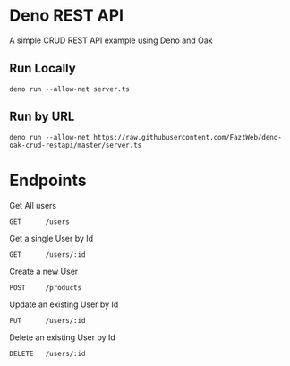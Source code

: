 # Deno REST API
A simple CRUD REST API example using Deno and Oak

## Run Locally
```
deno run --allow-net server.ts
```

## Run by URL
```
deno run --allow-net https://raw.githubusercontent.com/FaztWeb/deno-oak-crud-restapi/master/server.ts
```

# Endpoints

Get All users
```
GET      /users
```

Get a single User by Id
```
GET      /users/:id
```

Create a new User
```
POST     /products
```

Update an existing User by Id
```
PUT      /users/:id
```

Delete an existing User by Id
```
DELETE   /users/:id
```